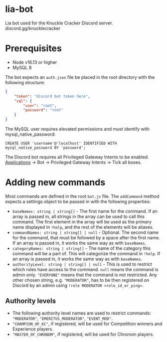 # lia-bot

Lia bot used for the Knuckle Cracker Discord server.
discord.gg/knucklecracker

# Prerequisites
  * Node v16.13 or higher
  * MySQL 8

The bot expects an `auth.json` file be placed in the root directory with the following structure:
```json
{
    "token": "discord bot token here",
    "sql": {
        "user": "root",
        "password": "root"
    }
}
```

The MySQL user requires elevated permissions and must identify with mysql_native_password:
```mysql
CREATE USER 'username'@'localhost' IDENTIFIED WITH mysql_native_password BY 'password';
```

The Discord bot requires all Privileged Gateway Intents to be enabled.
[Applications](https://discord.com/developers/applications/) -> Bot -> Privileged Gateway Intents -> Tick all boxes.

# Adding new commands
Most commands are defined in the root `bot.js` file. The `addCommand` method expects a settings object to be passed in with the following properties:
  * `baseNames: string | string[]` - The first name for the command. If an array is passed in, all strings in the array can be used to call this command. The first element in the array will be used as the primary name displayed in `!help`, and the rest of the elements will be aliases.
  * `commandNames: string | string[] | null` - Optional. The second name for the command, that must be followed by a space after the first name. If an array is passed in, it works the same way as with `baseNames`.
  * `categoryNames: string | string[]` - The name of the category this command will be a part of. This will categorize the command in `!help`. If an array is passed in, it works the same way as with `baseNames`.
  * `authorityLevel: string | string[] | null` - This is used to restrict which roles have access to the command. `null` means the command is admin only. `"EVERYONE"` means that the command is not restricted. Any other chosen string, e.g. `"MODERATOR"`, has to be then registered on Discord by an admin using `!role MODERATOR <role_id_or_ping>`.

## Authority levels
  * The following authority level names are used to restrict commands: `"MODERATOR"`, `"EMERITUS_MODERATOR"`, `"EVENT_MOD"`.
  * `"CHAMPION_OF_KC"`, if registered, will be used for Competition winners and Experience players.
  * `"MASTER_OF_CHRONOM"`, if registered, will be used for Chronom players.
